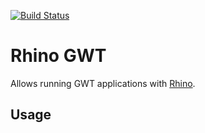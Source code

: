 [![Build Status](https://travis-ci.org/javadelight/delight-rhino-gwt.svg?branch=master)](https://travis-ci.org/javadelight/delight-rhino-gwt)

# Rhino GWT

Allows running GWT applications with [Rhino](https://developer.mozilla.org/en-US/docs/Mozilla/Projects/Rhino).

## Usage




